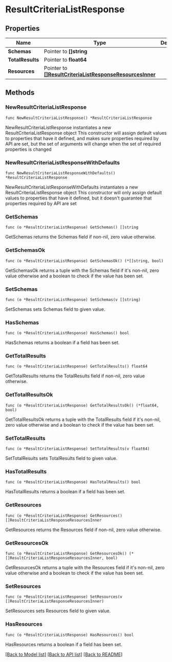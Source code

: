 # ResultCriteriaListResponse

## Properties

Name | Type | Description | Notes
------------ | ------------- | ------------- | -------------
**Schemas** | Pointer to **[]string** |  | [optional] 
**TotalResults** | Pointer to **float64** |  | [optional] 
**Resources** | Pointer to [**[]ResultCriteriaListResponseResourcesInner**](ResultCriteriaListResponseResourcesInner.md) |  | [optional] 

## Methods

### NewResultCriteriaListResponse

`func NewResultCriteriaListResponse() *ResultCriteriaListResponse`

NewResultCriteriaListResponse instantiates a new ResultCriteriaListResponse object
This constructor will assign default values to properties that have it defined,
and makes sure properties required by API are set, but the set of arguments
will change when the set of required properties is changed

### NewResultCriteriaListResponseWithDefaults

`func NewResultCriteriaListResponseWithDefaults() *ResultCriteriaListResponse`

NewResultCriteriaListResponseWithDefaults instantiates a new ResultCriteriaListResponse object
This constructor will only assign default values to properties that have it defined,
but it doesn't guarantee that properties required by API are set

### GetSchemas

`func (o *ResultCriteriaListResponse) GetSchemas() []string`

GetSchemas returns the Schemas field if non-nil, zero value otherwise.

### GetSchemasOk

`func (o *ResultCriteriaListResponse) GetSchemasOk() (*[]string, bool)`

GetSchemasOk returns a tuple with the Schemas field if it's non-nil, zero value otherwise
and a boolean to check if the value has been set.

### SetSchemas

`func (o *ResultCriteriaListResponse) SetSchemas(v []string)`

SetSchemas sets Schemas field to given value.

### HasSchemas

`func (o *ResultCriteriaListResponse) HasSchemas() bool`

HasSchemas returns a boolean if a field has been set.

### GetTotalResults

`func (o *ResultCriteriaListResponse) GetTotalResults() float64`

GetTotalResults returns the TotalResults field if non-nil, zero value otherwise.

### GetTotalResultsOk

`func (o *ResultCriteriaListResponse) GetTotalResultsOk() (*float64, bool)`

GetTotalResultsOk returns a tuple with the TotalResults field if it's non-nil, zero value otherwise
and a boolean to check if the value has been set.

### SetTotalResults

`func (o *ResultCriteriaListResponse) SetTotalResults(v float64)`

SetTotalResults sets TotalResults field to given value.

### HasTotalResults

`func (o *ResultCriteriaListResponse) HasTotalResults() bool`

HasTotalResults returns a boolean if a field has been set.

### GetResources

`func (o *ResultCriteriaListResponse) GetResources() []ResultCriteriaListResponseResourcesInner`

GetResources returns the Resources field if non-nil, zero value otherwise.

### GetResourcesOk

`func (o *ResultCriteriaListResponse) GetResourcesOk() (*[]ResultCriteriaListResponseResourcesInner, bool)`

GetResourcesOk returns a tuple with the Resources field if it's non-nil, zero value otherwise
and a boolean to check if the value has been set.

### SetResources

`func (o *ResultCriteriaListResponse) SetResources(v []ResultCriteriaListResponseResourcesInner)`

SetResources sets Resources field to given value.

### HasResources

`func (o *ResultCriteriaListResponse) HasResources() bool`

HasResources returns a boolean if a field has been set.


[[Back to Model list]](../README.md#documentation-for-models) [[Back to API list]](../README.md#documentation-for-api-endpoints) [[Back to README]](../README.md)


